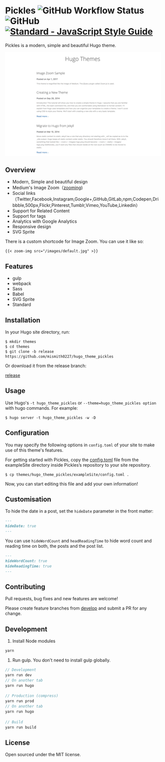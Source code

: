 # Pickles ![GitHub Workflow Status](https://img.shields.io/github/workflow/status/mismith0227/hugo_theme_pickles/create%20new%20branch?style=flat-square) ![GitHub](https://img.shields.io/github/license/mismith0227/hugo_theme_pickles?style=flat-square) [![Standard - JavaScript Style Guide](https://cdn.rawgit.com/feross/standard/master/badge.svg)](https://github.com/feross/standard)

Pickles is a modern, simple and beautiful Hugo theme.

![screenshot](https://github.com/mismith0227/hugo_theme_pickles/blob/master/images/screenshot.png)

## Overview

- Modern, Simple and beautiful design
- Medium's Image Zoom（[zooming](https://desmonding.me/zooming/docs/#/))
- Social links（Twitter,Facebook,Instagram,Google+,GitHub,GitLab,npm,Codepen,Dribbble,500px,Flickr,Pinterest,Tumblr,Vimeo,YouTube,Linkedin）
- Support for Related Content
- Support for tags
- Analytics with Google Analytics
- Responsive design
- SVG Sprite

There is a custom shortcode for Image Zoom. You can use it like so:

```
{{< zoom-img src="/images/default.jpg" >}}
```

## Features

- gulp
- webpack
- Sass
- Babel
- SVG Sprite
- Standard

## Installation

In your Hugo site directory, run:

```shell
$ mkdir themes
$ cd themes
$ git clone -b release https://github.com/mismith0227/hugo_theme_pickles
```

Or download it from the release branch:

[release](https://github.com/mismith0227/hugo_theme_pickles/tree/release)

## Usage

Use Hugo's `-t hugo_theme_pickles` or `--theme=hugo_theme_pickles option` with hugo commands. For example:

```shell
$ hugo server -t hugo_theme_pickles -w -D
```

## Configuration

You may specify the following options in `config.toml` of your site to make use of
this theme's features.

For getting started with Pickles, copy the [config.toml](https://github.com/mismith0227/hugo_theme_pickles/blob/master/exampleSite/config.toml) file from the exampleSite directory inside Pickles’s repository to your site repository.

```shell
$ cp themes/hugo_theme_pickles/exampleSite/config.toml .
```

Now, you can start editing this file and add your own information!

## Customisation

To hide the date in a post, set the `hideDate` parameter in the front matter:

```markdown
---
hideDate: true
---
```

You can use `hideWordCount` and `headReadingTime` to hide word count and reading time on both, the posts and the post list.

```markdown
---
hideWordCount: true
hideReadingTime: true
---
```

## Contributing

Pull requests, bug fixes and new features are welcome!

Please create feature branches from [develop](https://github.com/mismith0227/hugo_theme_pickles/tree/develop) and submit a PR for any change.

## Development

1.  Install Node modules

```sh
yarn
```

1.  Run gulp. You don't need to install gulp globally.

```js
// Development
yarn run dev
// On another tab
yarn run hugo

// Production (compress)
yarn run prod
// On another tab
yarn run hugo

// Build
yarn run build
```

## License

Open sourced under the MIT license.
